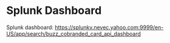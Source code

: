 # Splunk Dashboard
Splunk dashboard: https://splunkv.nevec.yahoo.com:9999/en-US/app/search/buzz_cobranded_card_api_dashboard
